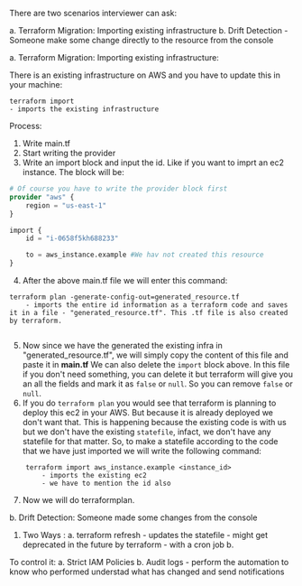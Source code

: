 There are two scenarios interviewer can ask:

a. Terraform Migration: Importing existing infrastructure
b. Drift Detection - Someone make some change directly to the resource from the console

a. Terraform Migration: Importing existing infrastructure:

There is an existing infrastructure on AWS and you have to update this in your machine:

```ssh
terraform import
- imports the existing infrastructure
```

Process:
1. Write main.tf
2. Start writing the provider
3. Write an import block and input the id. Like if you want to imprt an ec2 instance. The block will be:


```terraform
# Of course you have to write the provider block first
provider "aws" {
    region = "us-east-1"
}

import {
    id = "i-0658f5kh688233"

    to = aws_instance.example #We hav not created this resource
}

```
4. After the above main.tf file we will enter this command:
```ssh
terraform plan -generate-config-out=generated_resource.tf
    - imports the entire id information as a terraform code and saves it in a file - "generated_resource.tf". This .tf file is also created by terraform.
    
```
5. Now since we have the generated the existing infra in "generated_resource.tf", we will simply copy the content of this file and paste it in **main.tf**
We can also delete the `import` block above.
In this file if you don't need something, you can delete it but terraform will give you an all the fields and mark it as `false` or `null`. So you can remove `false` or `null`.
6. If you do `terraform plan` you would see that terraform is planning to deploy this ec2 in your AWS. But because it is already deployed we don't want that. This is happening because the existing code is with us but we don't have the existing `statefile`, infact, we don't have any statefile for that matter. So, to make a statefile according to the code that we have just imported we will write the following command:
```ssh
    terraform import aws_instance.example <instance_id>
        - imports the existing ec2
        - we have to mention the id also
```

7. Now we will do terraformplan.

b. Drift Detection: Someone made some changes from the console

1. Two Ways : 
    a. terraform refresh
        - updates the statefile
        - might get deprecated in the future by terraform
        - with a cron job
    b. 

To control it:
    a. Strict IAM Policies
    b. Audit logs - perform the automation
        to know who performed
        understad what has changed and send notifications
